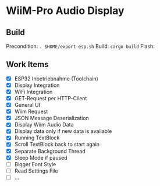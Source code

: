 # WiiM-Pro Audio Display

## Build

Precondition: `. $HOME/export-esp.sh`
Build: `cargo build`
Flash:

## Work Items

- [x] ESP32 Inbetriebnahme (Toolchain)
- [x] Display Integration
- [x] WiFi Integration
- [x] GET-Request per HTTP-Client
- [x] General UI
- [x] Wiim Request
- [x] JSON Message Deserialization
- [x] Display Wiim Audio Data
- [x] Display data only if new data is available
- [x] Running TextBlock
- [x] Scroll TextBlock back to start again
- [x] Separate Background Thread
- [x] Sleep Mode if paused
- [ ] Bigger Font Style
- [ ] Read Settings File
- [ ] ...
